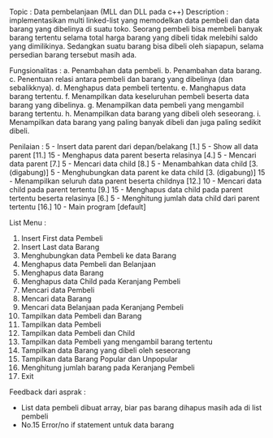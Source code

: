 Topic : Data pembelanjaan (MLL dan DLL pada c++)
Description : implementasikan multi linked-list yang memodelkan data pembeli dan data barang yang dibelinya di suatu toko. 
Seorang pembeli bisa membeli banyak barang tertentu selama total harga barang yang dibeli tidak melebihi saldo yang dimilikinya. 
Sedangkan suatu barang bisa dibeli oleh siapapun, selama persedian barang tersebut masih ada.

Fungsionalitas :
a. Penambahan data pembeli.
b. Penambahan data barang.
c. Penentuan relasi antara pembeli dan barang yang dibelinya (dan sebalikknya).
d. Menghapus data pembeli tertentu.
e. Manghapus data barang tertentu.
f. Menampilkan data keseluruhan pembeli beserta data barang yang dibelinya.
g. Menampilkan data pembeli yang mengambil barang tertentu.
h. Menampilkan data barang yang dibeli oleh seseorang.
i. Menampilkan data barang yang paling banyak dibeli dan juga paling sedikit dibeli.

Penilaian :
5  - Insert data parent dari depan/belakang [1.]
5  - Show all data parent [11.]
15 - Menghapus data parent beserta relasinya [4.]
5  - Mencari data parent [7.]
5  - Mencari data child [8.]
5  - Menambahkan data child [3. (digabung)] 
5  - Menghubungkan data parent ke data child [3. (digabung)] 
15 - Menampilkan seluruh data parent beserta childnya [12.]
10 - Mencari data child pada parent tertentu [9.]
15 - Menghapus data child pada parent tertentu beserta relasinya [6.]
5  - Menghitung jumlah data child dari parent tertentu [16.]
10 - Main program [default]

List Menu :
 1.  Insert First data Pembeli
 2.  Insert Last data Barang
 3.  Menghubungkan data Pembeli ke data Barang
 4.  Menghapus data Pembeli dan Belanjaan
 5.  Menghapus data Barang
 6.  Menghapus data Child pada Keranjang Pembeli
 7.  Mencari data Pembeli
 8.  Mencari data Barang
 9.  Mencari data Belanjaan pada Keranjang Pembeli
 10. Tampilkan data Pembeli dan Barang
 11. Tampilkan data Pembeli
 12. Tampilkan data Pembeli dan Child
 13. Tampilkan data Pembeli yang mengambil barang tertentu
 14. Tampilkan data Barang yang dibeli oleh seseorang
 15. Tampilkan data Barang Popular dan Unpopular
 16. Menghitung jumlah barang pada Keranjang Pembeli
 0.  Exit

Feedback dari asprak :
- List data pembeli dibuat array, biar pas barang dihapus masih ada di list pembeli
- No.15 Error/no if statement untuk data barang
